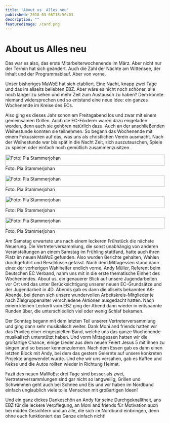 ```yaml
---
title: "About us  Alles neu"
published: 2018-03-06T18:50:03
description: ""
featuredImage: /card.png
---
```


# About us  Alles neu

Das war es also, das erste Mitarbeiterwochenende im März. Aber nicht nur der Termin hat sich geändert. Auch die Zahl der Nächte am Wittensee, der Inhalt und der Programmablauf. Aber von vorne.

Unser bisheriges MaWoE hat sich etabliert. Eine Nacht, knapp zwei Tage und das im allseits beliebten EBZ. Aber wäre es nicht noch schöner, alle noch länger zu sehen und mehr Zeit zum Austausch zu haben? Dem konnte niemand widersprechen und so entstand eine neue Idee: ein ganzes Wochenende im Kreise des ECs.

Also ging es dieses Jahr schon am Freitagabend los und zwar mit einem gemeinsamen Grillen. Auch die EC-Förderer waren dazu eingeladen worden, denn auch sie gehören natürlich dazu. Auch an der anschließenden Weihestunde konnten sie teilnehmen. So begann das Wochenende mit einem Fokussieren auf das, was uns als christlichen Verein ausmacht. Nach der Weihestunde war bis spät in die Nacht Zeit, sich auszutauschen, Spiele zu spielen oder einfach noch gemütlich zusammenzusitzen.



   <a href="/old/DSC_0233.jpg">  <div style="display: grid; grid-template-columns: repeat(1, 1fr); grid-gap: 5px;">
<img src="/old/DSC_0233.jpg" title="DSC_0233" alt="Foto: Pia Stammerjohan" width="100%">
</div> </a>  Foto: Pia Stammerjohan 

 

  <a href="/old/DSC_0256.jpg">  <div style="display: grid; grid-template-columns: repeat(1, 1fr); grid-gap: 5px;">
<img src="/old/DSC_0256.jpg" title="DSC_0256" alt="Foto: Pia Stammerjohan" width="100%">
</div> </a>  Foto: Pia Stammerjohan 

 

 

   <a href="/old/DSC_0223.jpg">  <div style="display: grid; grid-template-columns: repeat(1, 1fr); grid-gap: 5px;">
<img src="/old/DSC_0223.jpg" title="DSC_0223" alt="Foto: Pia Stammerjohan" width="100%">
</div> </a>  Foto: Pia Stammerjohan 

 

 

   <a href="/old/DSC_0252.jpg">  <div style="display: grid; grid-template-columns: repeat(1, 1fr); grid-gap: 5px;">
<img src="/old/DSC_0252.jpg" title="DSC_0252" alt="Foto: Pia Stammerjohan" width="100%">
</div> </a>  Foto: Pia Stammerjohan 

 

 

  

  

Am Samstag erwartete uns nach einem leckeren Frühstück die nächste Neuerung. Die Vertreterversammlung, die sonst unabhängig von anderen Veranstaltungen an einem Samstag im Frühling stattfand, hatte auch ihren Platz im neuen MaWoE gefunden. Also wurden Berichte gehalten, Wahlen durchgeführt und Beschlüsse gefasst. Nach dem Mittagessen stand dann einer der vorherigen Wahlhelfer endlich vorne. Andy Müller, Referent beim Deutschen EC Verband, nahm uns mit in die erste thematische Einheit des Wochenendes. About us, ein genauerer Blick auf unsere Jugendarbeiten vor Ort und das unter Berücksichtigung unserer neuen EC-Grundsätze und der Jugendarbeit in 4D. Abends gab es dann die allseits bekannten AK-Abende, bei denen sich unsere wundervollen Arbeitskreis-Mitglieder je nach Zielgruppenalter verschiedene Aktionen ausgedacht hatten. Nach einem kleinen Leckerli vom EBZ ging der Abend dann wieder in entspannte Runden über, die unterschiedlich viel oder wenig Schlaf bekamen.

Der Sonntag begann mit dem letzten Teil unserer Vertreterversammlung und ging dann sehr musikalisch weiter. Dank Moni and friends hatten wir das Privileg einer eingespielten Band, welche uns das ganze Wochenende musikalisch unterstützt haben. Und vorm Mittagessen hatten wir die großartige Chance, einige Lieder aus dem neuen Feiert Jesus 5 mit ihnen zu singen und so besser kennenzulernen. Nach dem Essen gab es dann einen letzten Block mit Andy, bei dem das gestern Gelernte auf unsere konkreten Projekte angewendet wurde. Und ehe wir uns versahen, gab es Kaffee und Kekse und die Autos rollten wieder in Richtung Heimat.

Fazit des neuen MaWoEs: drei Tage sind besser als zwei, Vertreterversammlungen sind gar nicht so langweilig, Grillen und Schwimmen geht auch bei Schnee und Eis und wir haben im Nordbund einfach unglaublich viele tolle Menschen mit großartigen Ideen!

Und ein ganz dickes Dankeschön an Andy für seine Durchgeknalltheit, ans EBZ für die leckere Verpflegung, an Moni and friends für Motivation auch bei müden Gesichtern und an alle, die sich im Nordbund einbringen, denn ohne euch funktioniert das Ganze einfach nicht!